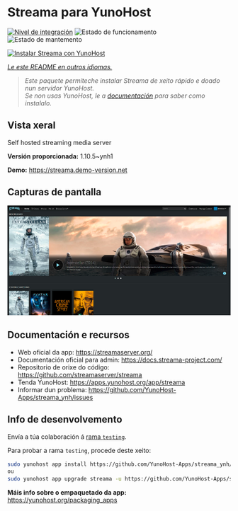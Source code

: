 <!--
NOTA: Este README foi creado automáticamente por <https://github.com/YunoHost/apps/tree/master/tools/readme_generator>
NON debe editarse manualmente.
-->

# Streama para YunoHost

[![Nivel de integración](https://dash.yunohost.org/integration/streama.svg)](https://dash.yunohost.org/appci/app/streama) ![Estado de funcionamento](https://ci-apps.yunohost.org/ci/badges/streama.status.svg) ![Estado de mantemento](https://ci-apps.yunohost.org/ci/badges/streama.maintain.svg)

[![Instalar Streama con YunoHost](https://install-app.yunohost.org/install-with-yunohost.svg)](https://install-app.yunohost.org/?app=streama)

*[Le este README en outros idiomas.](./ALL_README.md)*

> *Este paquete permíteche instalar Streama de xeito rápido e doado nun servidor YunoHost.*  
> *Se non usas YunoHost, le a [documentación](https://yunohost.org/install) para saber como instalalo.*

## Vista xeral

Self hosted streaming media server

**Versión proporcionada:** 1.10.5~ynh1

**Demo:** <https://streama.demo-version.net>

## Capturas de pantalla

![Captura de pantalla de Streama](./doc/screenshots/screenshot.png)

## Documentación e recursos

- Web oficial da app: <https://streamaserver.org/>
- Documentación oficial para admin: <https://docs.streama-project.com/>
- Repositorio de orixe do código: <https://github.com/streamaserver/streama>
- Tenda YunoHost: <https://apps.yunohost.org/app/streama>
- Informar dun problema: <https://github.com/YunoHost-Apps/streama_ynh/issues>

## Info de desenvolvemento

Envía a túa colaboración á [rama `testing`](https://github.com/YunoHost-Apps/streama_ynh/tree/testing).

Para probar a rama `testing`, procede deste xeito:

```bash
sudo yunohost app install https://github.com/YunoHost-Apps/streama_ynh/tree/testing --debug
ou
sudo yunohost app upgrade streama -u https://github.com/YunoHost-Apps/streama_ynh/tree/testing --debug
```

**Máis info sobre o empaquetado da app:** <https://yunohost.org/packaging_apps>

